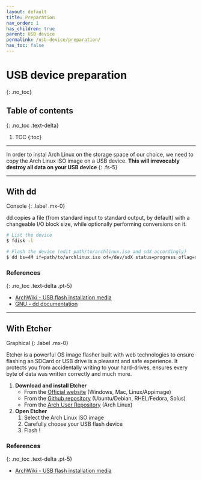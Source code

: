 ```yaml
---
layout: default
title: Preparation
nav_order: 1
has_children: true
parent: USB device
permalink: /usb-device/preparation/
has_toc: false
---
```


# USB device preparation
{: .no_toc}

## Table of contents
{: .no_toc .text-delta}

1. TOC
{:toc}

---

In order to instal Arch Linux on the storage space of our choice, we need to copy the Arch Linux ISO image on a USB device. **This will irrevocably destroy all data on your USB device**
{: .fs-5}

---

## With dd

Console
{: .label .mx-0}

dd copies a file (from standard input to standard output, by default) with a changeable I/O block size, while optionally performing conversions on it.

```bash
# List the device
$ fdisk -l

# Flash the device (edit path/to/archlinux.iso and sdX accordingly)
$ dd bs=4M if=path/to/archlinux.iso of=/dev/sdX status=progress oflag=sync
```

### References
{: .no_toc .text-delta .pt-5}

- [ArchWiki - USB flash installation media](https://wiki.archlinux.org/index.php/USB_flash_installation_media)
- [GNU - dd documentation](https://www.gnu.org/software/coreutils/manual/html_node/dd-invocation.html#dd-invocation)

---

## With Etcher

Graphical
{: .label .mx-0}

Etcher is a powerful OS image flasher built with web technologies to ensure flashing an SDCard or USB drive is a pleasant and safe experience. It protects you from accidentally writing to your hard-drives, ensures every byte of data was written correctly and much more.

1. **Download and install Etcher**
    * From the [Official website](https://www.balena.io/etcher/) (Windows, Mac, Linux/Appimage)
    * From the [Github repository](https://github.com/balena-io/etcher/) (Ubuntu/Debian, RHEL/Fedora, Solus)
    * From the [Arch User Repository](https://aur.archlinux.org/packages/balena-etcher/) (Arch Linux)
1. **Open Etcher**
    1. Select the Arch Linux ISO image
    1. Carefully choose your USB flash device
    1. Flash !

### References
{: .no_toc .text-delta .pt-5}

- [ArchWiki - USB flash installation media](https://wiki.archlinux.org/index.php/USB_flash_installation_media)
